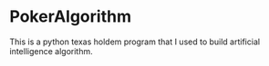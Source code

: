 PokerAlgorithm
==============

This is a python texas holdem program that I used to build artificial intelligence algorithm.
